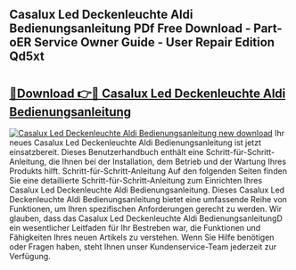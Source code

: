 ## Casalux Led Deckenleuchte Aldi Bedienungsanleitung PDf Free Download - Part-oER Service Owner Guide - User Repair Edition Qd5xt

# <h2><a href="http://df001m4.blite.top/?on=Casalux+Led+Deckenleuchte+Aldi+Bedienungsanleitung">🔗Download 👉🔴 Casalux Led Deckenleuchte Aldi Bedienungsanleitung</a></h2>

[![Casalux Led Deckenleuchte Aldi Bedienungsanleitung new download](https://i.imgur.com/lujVjoI.png)](http://df001m4.blite.top/?on=Casalux+Led+Deckenleuchte+Aldi+Bedienungsanleitung)
Ihr neues Casalux Led Deckenleuchte Aldi Bedienungsanleitung ist jetzt einsatzbereit. Dieses Benutzerhandbuch enthält eine Schritt-für-Schritt-Anleitung, die Ihnen bei der Installation, dem Betrieb und der Wartung Ihres Produkts hilft. Schritt-für-Schritt-Anleitung Auf den folgenden Seiten finden Sie eine detaillierte Schritt-für-Schritt-Anleitung zum Einrichten Ihres Casalux Led Deckenleuchte Aldi Bedienungsanleitung. Dieses Casalux Led Deckenleuchte Aldi Bedienungsanleitung bietet eine umfassende Reihe von Funktionen, um Ihren spezifischen Anforderungen gerecht zu werden. Wir glauben, dass das Casalux Led Deckenleuchte Aldi BedienungsanleitungD ein wesentlicher Leitfaden für Ihr Bestreben war, die Funktionen und Fähigkeiten Ihres neuen Artikels zu verstehen. Wenn Sie Hilfe benötigen oder Fragen haben, steht Ihnen unser Kundenservice-Team jederzeit zur Verfügung.
